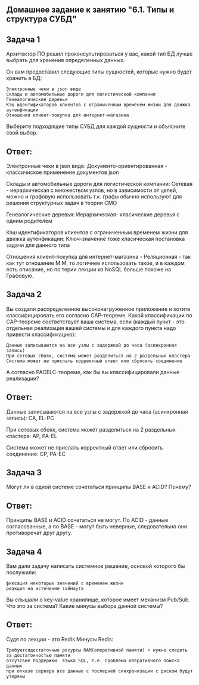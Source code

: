 
## Домашнее задание к занятию "6.1. Типы и структура СУБД"

## Задача 1

Архитектор ПО решил проконсультироваться у вас, какой тип БД лучше выбрать для хранения определенных данных.

Он вам предоставил следующие типы сущностей, которые нужно будет хранить в БД:

    Электронные чеки в json виде
    Склады и автомобильные дороги для логистической компании
    Генеалогические деревья
    Кэш идентификаторов клиентов с ограниченным временем жизни для движка аутенфикации
    Отношения клиент-покупка для интернет-магазина

Выберите подходящие типы СУБД для каждой сущности и объясните свой выбор.
   
## Ответ:
    
  Электронные чеки в json виде: Документо-ориентированная - классичиское применение документов json
  
  Склады и автомобильные дороги для логистической компании: Сетевая - иерархическая с множеством узлов, 
  но в зависимости от целей, можно и графовую использовать т.к. графы обычно используют для решения структурных задач в теории СМО 
  
  Генеалогические деревья: Иерархическая- класические деревья с одним родителем
  
  Кэш идентификаторов клиентов с ограниченным временем жизни для движка аутенфикации: Ключ-значение тоже класическая постановка задачи для данного типа
  
  Отношения клиент-покупка для интернет-магазина - Реляционная - так как тут отношение М:М, то логичнее использовать такое, и в каждом есть описание,
  но по терии лекции из NoSQL больше похоже на Графовую.

## Задача 2

Вы создали распределенное высоконагруженное приложение и хотите классифицировать его согласно CAP-теореме. Какой классификации по CAP-теореме соответствует ваша система, если (каждый пункт - это отдельная реализация вашей системы и для каждого пункта надо привести классификацию):

    Данные записываются на все узлы с задержкой до часа (асинхронная запись)
    При сетевых сбоях, система может разделиться на 2 раздельных кластера
    Система может не прислать корректный ответ или сбросить соединение

А согласно PACELC-теореме, как бы вы классифицировали данные реализации?

## Ответ:
Данные записываются на все узлы с задержкой до часа (асинхронная запись): CA, EL-PC

При сетевых сбоях, система может разделиться на 2 раздельных кластера: AP, PA-EL

Система может не прислать корректный ответ или сбросить соединение: CP, PA-EC

## Задача 3
Могут ли в одной системе сочетаться принципы BASE и ACID? Почему?
## Ответ:
Принципы BASE и ACID сочетаться не могут. По ACID - данные согласованные, а по BASE - могут быть неверные, следовательно они противоречат друг другу.

## Задача 4
Вам дали задачу написать системное решение, основой которого бы послужили:

    фиксация некоторых значений с временем жизни
    реакция на истечение таймаута

Вы слышали о key-value хранилище, которое имеет механизм Pub/Sub. Что это за система? Какие минусы выбора данной системы?
## Ответ:
Судя по лекции - это Redis
    Минусы Redis:

    Требуютсядостаточные ресурсы RAM(оперативной памяти) + нужно следить за достатончостью памяти 
    отсутсвие поддержки  языка SQL, т.е. проблема оперативного поиска данных  
    при отказе сервера все данные с последней синхронизации с диском будут утеряны
        

